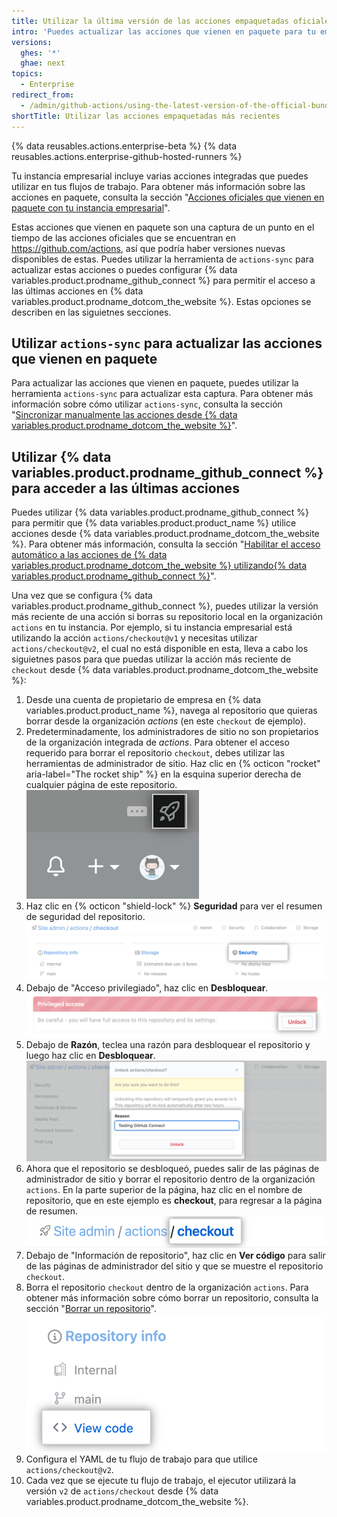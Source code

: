 ```yaml
---
title: Utilizar la última versión de las acciones empaquetadas oficiales
intro: 'Puedes actualizar las acciones que vienen en paquete para tu empresa o utilizarlas directamente desde {% data variables.product.prodname_dotcom_the_website %}.'
versions:
  ghes: '*'
  ghae: next
topics:
  - Enterprise
redirect_from:
  - /admin/github-actions/using-the-latest-version-of-the-official-bundled-actions
shortTitle: Utilizar las acciones empaquetadas más recientes
---
```


{% data reusables.actions.enterprise-beta %}
{% data reusables.actions.enterprise-github-hosted-runners %}

Tu instancia empresarial incluye varias acciones integradas que puedes utilizar en tus flujos de trabajo. Para obtener más información sobre las acciones en paquete, consulta la sección "[Acciones oficiales que vienen en paquete con tu instancia empresarial](/admin/github-actions/about-using-actions-in-your-enterprise#official-actions-bundled-with-your-enterprise-instance)".

Estas acciones que vienen en paquete son una captura de un punto en el tiempo de las acciones oficiales que se encuentran en https://github.com/actions, así que podría haber versiones nuevas disponibles de estas. Puedes utilizar la herramienta de `actions-sync` para actualizar estas acciones o puedes configurar {% data variables.product.prodname_github_connect %} para permitir el acceso a las últimas acciones en {% data variables.product.prodname_dotcom_the_website %}. Estas opciones se describen en las siguietnes secciones.

## Utilizar `actions-sync` para actualizar las acciones que vienen en paquete

Para actualizar las acciones que vienen en paquete, puedes utilizar la herramienta `actions-sync` para actualizar esta captura. Para obtener más información sobre cómo utilizar `actions-sync`, consulta la sección "[Sincronizar manualmente las acciones desde {% data variables.product.prodname_dotcom_the_website %}](/admin/github-actions/manually-syncing-actions-from-githubcom)".

## Utilizar {% data variables.product.prodname_github_connect %} para acceder a las últimas acciones

Puedes utilizar {% data variables.product.prodname_github_connect %} para permitir que {% data variables.product.product_name %} utilice acciones desde {% data variables.product.prodname_dotcom_the_website %}. Para obtener más información, consulta la sección "[Habilitar el acceso automático a las acciones de {% data variables.product.prodname_dotcom_the_website %} utilizando{% data variables.product.prodname_github_connect %}](/admin/github-actions/enabling-automatic-access-to-githubcom-actions-using-github-connect)".

Una vez que se configura {% data variables.product.prodname_github_connect %}, puedes utilizar la versión más reciente de una acción si borras su repositorio local en la organización `actions` en tu instancia. Por ejemplo, si tu instancia empresarial está utilizando la acción `actions/checkout@v1` y necesitas utilizar `actions/checkout@v2`, el cual no está disponible en esta, lleva a cabo los siguietnes pasos para que puedas utilizar la acción más reciente de `checkout` desde {% data variables.product.prodname_dotcom_the_website %}:

1. Desde una cuenta de propietario de empresa en {% data variables.product.product_name %}, navega al repositorio que quieras borrar desde la organización *actions* (en este `checkout` de ejemplo).
1. Predeterminadamente, los administradores de sitio no son propietarios de la organización integrada de *actions*. Para obtener el acceso requerido para borrar el repositorio `checkout`, debes utilizar las herramientas de administrador de sitio. Haz clic en {% octicon "rocket" aria-label="The rocket ship" %} en la esquina superior derecha de cualquier página de este repositorio. ![Ícono de cohete para acceder a las configuraciones de administrador del sitio](/assets/images/enterprise/site-admin-settings/access-new-settings.png)
1. Haz clic en {% octicon "shield-lock" %} **Seguridad** para ver el resumen de seguridad del repositorio. ![Asegurar el repositorio del repositorio](/assets/images/enterprise/site-admin-settings/access-repo-security-info.png)
1. Debajo de "Acceso privilegiado", haz clic en **Desbloquear**. ![Botón de desbloquear](/assets/images/enterprise/site-admin-settings/unlock-priviledged-repo-access.png)
1. Debajo de **Razón**, teclea una razón para desbloquear el repositorio y luego haz clic en **Desbloquear**. ![Diálogo de confirmación](/assets/images/enterprise/site-admin-settings/confirm-unlock-repo-access.png)
1. Ahora que el repositorio se desbloqueó, puedes salir de las páginas de administrador de sitio y borrar el repositorio dentro de la organización `actions`. En la parte superior de la página, haz clic en el nombre de repositorio, que en este ejemplo es **checkout**, para regresar a la página de resumen. ![Enlace de nombre de repositorio](/assets/images/enterprise/site-admin-settings/display-repository-admin-summary.png)
1. Debajo de "Información de repositorio", haz clic en **Ver código** para salir de las páginas de administrador del sitio y que se muestre el repositorio `checkout`.
1. Borra el repositorio `checkout` dentro de la organización `actions`. Para obtener más información sobre cómo borrar un repositorio, consulta la sección "[Borrar un repositorio](/github/administering-a-repository/deleting-a-repository)". ![Enlace de ver código](/assets/images/enterprise/site-admin-settings/exit-admin-page-for-repository.png)
1. Configura el YAML de tu flujo de trabajo para que utilice `actions/checkout@v2`.
1. Cada vez que se ejecute tu flujo de trabajo, el ejecutor utilizará la versión `v2` de `actions/checkout` desde {% data variables.product.prodname_dotcom_the_website %}.
